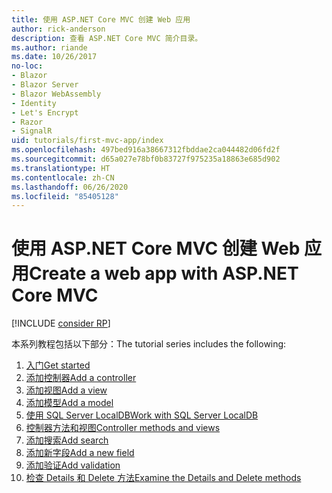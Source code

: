 ```yaml
---
title: 使用 ASP.NET Core MVC 创建 Web 应用
author: rick-anderson
description: 查看 ASP.NET Core MVC 简介目录。
ms.author: riande
ms.date: 10/26/2017
no-loc:
- Blazor
- Blazor Server
- Blazor WebAssembly
- Identity
- Let's Encrypt
- Razor
- SignalR
uid: tutorials/first-mvc-app/index
ms.openlocfilehash: 497bed916a38667312fbddae2ca044482d06fd2f
ms.sourcegitcommit: d65a027e78bf0b83727f975235a18863e685d902
ms.translationtype: HT
ms.contentlocale: zh-CN
ms.lasthandoff: 06/26/2020
ms.locfileid: "85405128"
---
```

# <a name="create-a-web-app-with-aspnet-core-mvc"></a><span data-ttu-id="cf5f8-103">使用 ASP.NET Core MVC 创建 Web 应用</span><span class="sxs-lookup"><span data-stu-id="cf5f8-103">Create a web app with ASP.NET Core MVC</span></span>

[!INCLUDE [consider RP](~/includes/razor.md)]

<span data-ttu-id="cf5f8-104">本系列教程包括以下部分：</span><span class="sxs-lookup"><span data-stu-id="cf5f8-104">The tutorial series includes the following:</span></span>

1. [<span data-ttu-id="cf5f8-105">入门</span><span class="sxs-lookup"><span data-stu-id="cf5f8-105">Get started</span></span>](start-mvc.md)
1. [<span data-ttu-id="cf5f8-106">添加控制器</span><span class="sxs-lookup"><span data-stu-id="cf5f8-106">Add a controller</span></span>](adding-controller.md)
1. [<span data-ttu-id="cf5f8-107">添加视图</span><span class="sxs-lookup"><span data-stu-id="cf5f8-107">Add a view</span></span>](adding-view.md)
1. [<span data-ttu-id="cf5f8-108">添加模型</span><span class="sxs-lookup"><span data-stu-id="cf5f8-108">Add a model</span></span>](adding-model.md)
1. [<span data-ttu-id="cf5f8-109">使用 SQL Server LocalDB</span><span class="sxs-lookup"><span data-stu-id="cf5f8-109">Work with SQL Server LocalDB</span></span>](working-with-sql.md)
1. [<span data-ttu-id="cf5f8-110">控制器方法和视图</span><span class="sxs-lookup"><span data-stu-id="cf5f8-110">Controller methods and views</span></span>](controller-methods-views.md)
1. [<span data-ttu-id="cf5f8-111">添加搜索</span><span class="sxs-lookup"><span data-stu-id="cf5f8-111">Add search</span></span>](search.md)
1. [<span data-ttu-id="cf5f8-112">添加新字段</span><span class="sxs-lookup"><span data-stu-id="cf5f8-112">Add a new field</span></span>](new-field.md)
1. [<span data-ttu-id="cf5f8-113">添加验证</span><span class="sxs-lookup"><span data-stu-id="cf5f8-113">Add validation</span></span>](validation.md)
1. [<span data-ttu-id="cf5f8-114">检查 Details 和 Delete 方法</span><span class="sxs-lookup"><span data-stu-id="cf5f8-114">Examine the Details and Delete methods</span></span>](details.md)
